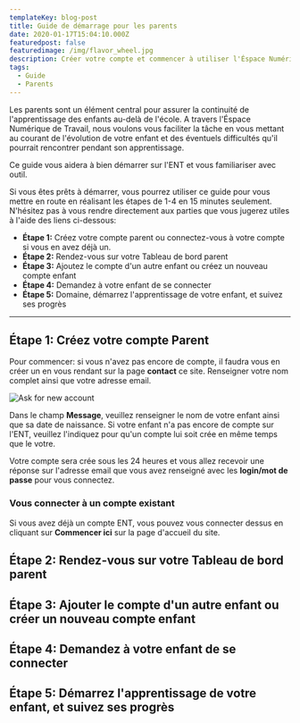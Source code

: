 ```yaml
---
templateKey: blog-post
title: Guide de démarrage pour les parents
date: 2020-01-17T15:04:10.000Z
featuredpost: false
featuredimage: /img/flavor_wheel.jpg
description: Créer votre compte et commencer à utiliser l'Éspace Numérique de Travail.
tags:
  - Guide
  - Parents
---
```

<!-- ![flavor wheel](/img/flavor_wheel.jpg) -->

Les parents sont un élément central pour assurer la continuité de
l'apprentissage des enfants au-delà de l'école. A travers l'Éspace Numérique de
Travail, nous voulons vous faciliter la tâche en vous mettant au courant de
l'évolution de votre enfant et des éventuels difficultés qu'il pourrait
rencontrer pendant son apprentissage.

Ce guide vous aidera à bien démarrer sur l'ENT et vous familiariser avec outil.

Si vous êtes prêts à démarrer, vous pourrez utiliser ce guide pour vous mettre
en route en réalisant les étapes de 1-4 en 15 minutes seulement. N'hésitez pas à
vous rendre directement aux parties que vous jugerez utiles à l'aide des liens
ci-dessous:

 * **Étape 1:** Créez votre compte parent ou connectez-vous à votre compte si
     vous en avez déjà un.
 * **Étape 2:** Rendez-vous sur votre Tableau de bord parent
 * **Étape 3:** Ajoutez le compte d'un autre enfant ou créez un nouveau compte enfant
 * **Étape 4:** Demandez à votre enfant de se connecter
 * **Étape 5:** Domaine, démarrez l'apprentissage de votre enfant, et suivez ses progrès

---
## Étape 1: Créez votre compte Parent

Pour commencer: si vous n'avez pas encore de compte, il faudra vous en créer un
en vous rendant sur la page **contact** ce site.
Renseigner votre nom complet ainsi que votre adresse email.

![Ask for new account](/img/contact-page-screen.png)

Dans le champ **Message**, veuillez renseigner le nom de votre enfant ainsi que
sa date de naissance. Si votre enfant n'a pas encore de compte sur l'ENT,
veuillez l'indiquez pour qu'un compte lui soit crée en même temps que le votre.

Votre compte sera crée sous les 24 heures et vous allez recevoir une réponse sur
l'adresse email que vous avez renseigné avec les **login/mot de passe** pour vous
connectez.

### Vous connecter à un compte existant
Si vous avez déjà un compte ENT, vous pouvez vous connecter dessus en cliquant
sur **Commencer ici** sur la page d'accueil du site.

## Étape 2: Rendez-vous sur votre Tableau de bord parent
## Étape 3: Ajouter le compte d'un autre enfant ou créer un nouveau compte enfant
## Étape 4: Demandez à votre enfant de se connecter
## Étape 5: Démarrez l'apprentissage de votre enfant, et suivez ses progrès
